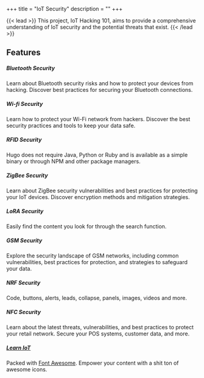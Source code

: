 +++
title = "IoT Security"
description = ""
+++

{{< lead >}}
This project, IoT Hacking 101, aims to provide a comprehensive understanding of IoT security and the potential threats that exist.
{{< /lead >}}


## Features
<div class="row py-3 mb-5">
	<div class="col-md-4">
		<div class="card flex-row border-0">
			<div class="mt-3">
				<span class="fas fa-tachometer-alt fa-2x text-primary"></span>
			</div>
			<div class="card-body pl-2">
				<h5 class="card-title">
					Bluetooth Security
				</h5>
				<p class="card-text text-muted">
					Learn about Bluetooth security risks and how to protect your devices from hacking. Discover best practices for securing your Bluetooth connections.
				</p>
			</div>
		</div>
	</div>
	<div class="col-md-4">
		<div class="card flex-row border-0">
			<div class="mt-3">
				<span class="fas fa-paint-brush fa-2x text-primary"></span>
			</div>
			<div class="card-body pl-2">
				<h5 class="card-title">
					Wi-fi Security
				</h5>
				<p class="card-text text-muted">
					Learn how to protect your Wi-Fi network from hackers. Discover the best security practices and tools to keep your data safe.
				</p>
			</div>
		</div>
	</div>
	<div class="col-md-4">
		<div class="card flex-row border-0">
			<div class="mt-3">
				<span class="fas fa-project-diagram fa-2x text-primary"></span>
			</div>
			<div class="card-body pl-2">
				<h5 class="card-title">
					RFID Security
				</h5>
				<p class="card-text text-muted">
					Hugo does not require Java, Python or Ruby and is available as a simple binary or through NPM and other package managers.
				</p>
			</div>
		</div>
	</div>
	<div class="col-md-4">
		<div class="card flex-row border-0">
			<div class="mt-3">
				<span class="fas fa-cogs fa-2x text-primary"></span>
			</div>
			<div class="card-body pl-2">
				<h5 class="card-title">
					ZigBee Security
				</h5>
				<p class="card-text text-muted">
					Learn about ZigBee security vulnerabilities and best practices for protecting your IoT devices. Discover encryption methods and mitigation strategies.
				</p>
			</div>
		</div>
	</div>
	<div class="col-md-4">
		<div class="card flex-row border-0">
			<div class="mt-3">
				<span class="fas fa-search fa-2x text-primary"></span>
			</div>
			<div class="card-body pl-2">
				<h5 class="card-title">
					LoRA Security
				</h5>
				<p class="card-text text-muted">
					Easily find the content you look for through the search function.
				</p>
			</div>
		</div>
	</div>
	<div class="col-md-4">
		<div class="card flex-row border-0">
			<div class="mt-3">
				<span class="fas fa-code fa-2x text-primary"></span>
			</div>
			<div class="card-body pl-2">
				<h5 class="card-title">
					GSM Security
				</h5>
				<p class="card-text text-muted">
					Explore the security landscape of GSM networks, including common vulnerabilities, best practices for protection, and strategies to safeguard your data.
				</p>
			</div>
		</div>
	</div>
	<div class="col-md-4">
		<div class="card flex-row border-0">
			<div class="mt-3">
				<span class="fas fa-file-code fa-2x text-primary"></span>
			</div>
			<div class="card-body pl-2">
				<h5 class="card-title">
					NRF Security
				</h5>
				<p class="card-text text-muted">
					Code, buttons, alerts, leads, collapse, panels, images, videos and more.
				</p>
			</div>
		</div>
	</div>
	<div class="col-md-4">
		<div class="card flex-row border-0">
			<div class="mt-3">
				<span class="fas fa-mobile-alt fa-2x text-primary"></span>
			</div>
			<div class="card-body pl-2">
				<h5 class="card-title">
					NFC Security
				</h5>
				<p class="card-text text-muted">
					Learn about the latest threats, vulnerabilities, and best practices to protect your retail network. Secure your POS systems, customer data, and more.
				</p>
			</div>
		</div>
	</div>
	<div class="col-md-4">
		<div class="card flex-row border-0">
			<div class="mt-3">
				<span class="fab fa-font-awesome-flag fa-2x text-primary"></span>
			</div>
			<div class="card-body pl-2">
				<h5 class="card-title">
					<a href="https://fontawesome.com/" target="_blank">Learn IoT</a>
				</h5>
				<p class="card-text text-muted">
					Packed with <a href="https://fontawesome.com/" target="_blank">Font Awesome</a>. Empower your content with a shit ton of awesome icons.
				</p>
			</div>
		</div>
	</div>
</div>

